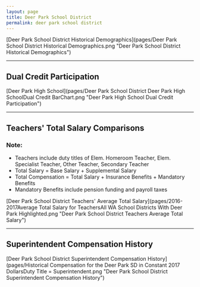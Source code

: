 ```yaml
---
layout: page
title: Deer Park School District
permalink: deer park school district
---
```



[Deer Park School District Historical Demographics](pages/Deer Park School District Historical Demographics.png "Deer Park School District Historical Demographics")

___

## Dual Credit Participation

[Deer Park High School](pages/Deer Park School District Deer Park High SchoolDual Credit BarChart.png "Deer Park High School Dual Credit Participation")


___

## Teachers' Total Salary Comparisons
### Note:
- Teachers include duty titles of Elem. Homeroom Teacher, Elem. Specialist Teacher, Other Teacher, Secondary Teacher
- Total Salary = Base Salary + Supplemental Salary
- Total Compensation = Total Salary + Insurance Benefits + Mandatory Benefits
- Mandatory Benefits include pension funding and payroll taxes

[Deer Park School District Teachers' Average Total Salary](pages/2016-2017Average Total Salary for TeachersAll WA School Districts With Deer Park Highlighted.png "Deer Park School District Teachers Average Total Salary")


___

## Superintendent Compensation History

[Deer Park School District Superintendent Compensation History](pages/Historical Compensation for the Deer Park SD in Constant 2017 DollarsDuty Title = Superintendent.png "Deer Park School District Superintendent Compensation History")

